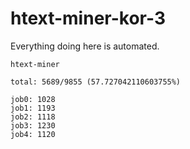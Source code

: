 # htext-miner-kor-3

Everything doing here is automated.

```
htext-miner

total: 5689/9855 (57.727042110603755%)

job0: 1028
job1: 1193
job2: 1118
job3: 1230
job4: 1120
```